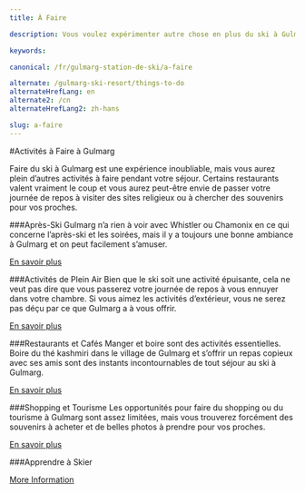 ```yaml
---
title: À Faire

description: Vous voulez expérimenter autre chose en plus du ski à Gulmarg? Il y a plein d'activités à faire ici, comme boire du thé local, faire du tourisme ou du shopping

keywords:

canonical: /fr/gulmarg-station-de-ski/a-faire

alternate: /gulmarg-ski-resort/things-to-do
alternateHrefLang: en
alternate2: /cn
alternateHrefLang2: zh-hans

slug: a-faire
---
```


#Activités à Faire à Gulmarg

Faire du ski à Gulmarg est une expérience inoubliable, mais vous aurez plein d’autres activités à faire pendant votre séjour. Certains restaurants valent vraiment le coup et vous aurez peut-être envie de passer votre journée de repos à visiter des sites religieux ou à chercher des souvenirs pour vos proches.

###Après-Ski
Gulmarg n’a rien à voir avec Whistler ou Chamonix en ce qui concerne l’après-ski et les soirées, mais il y a toujours une bonne ambiance à Gulmarg et on peut facilement s’amuser.

[En savoir plus<i class="fa fa-chevron-right" aria-hidden="true"></i>](apres-ski?classes=more-info)

###Activités de Plein Air
Bien que le ski soit une activité épuisante, cela ne veut pas dire que vous passerez votre journée de repos à vous ennuyer dans votre chambre. Si vous aimez les activités d’extérieur, vous ne serez pas déçu par ce que Gulmarg a à vous offrir.

[En savoir plus<i class="fa fa-chevron-right" aria-hidden="true"></i>](activites-exterieures?classes=more-info)

###Restaurants et Cafés
Manger et boire sont des activités essentielles. Boire du thé kashmiri dans le village de Gulmarg et s’offrir un repas copieux avec ses amis sont des instants incontournables de tout séjour au ski à Gulmarg.

[En savoir plus<i class="fa fa-chevron-right" aria-hidden="true"></i>](restaurants-et-cafes?classes=more-info)

###Shopping et Tourisme
Les opportunités pour faire du shopping ou du tourisme à Gulmarg sont assez limitées, mais vous trouverez forcément des souvenirs à acheter et de belles photos à prendre pour vos proches.

[En savoir plus<i class="fa fa-chevron-right" aria-hidden="true"></i>](achats-et-shopping?classes=more-info)

###Apprendre à Skier

[More Information<i class="fa fa-chevron-right" aria-hidden="true"></i>](apprendre-a-skier?classes=more-info)
